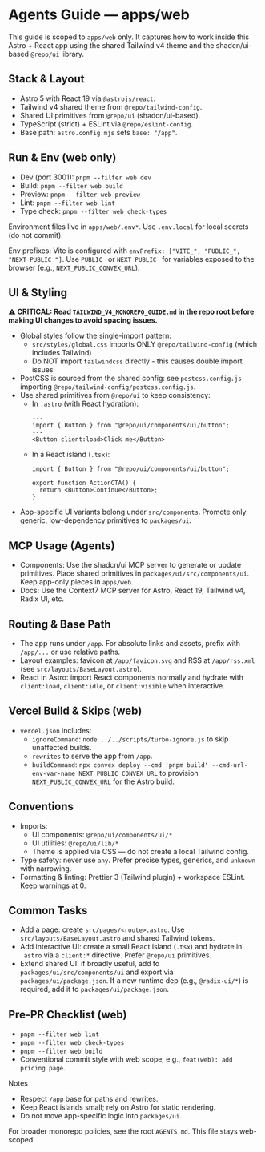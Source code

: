 # Agents Guide — apps/web

This guide is scoped to `apps/web` only. It captures how to work inside this Astro + React app using the shared Tailwind v4 theme and the shadcn/ui-based `@repo/ui` library.

## Stack & Layout
- Astro 5 with React 19 via `@astrojs/react`.
- Tailwind v4 shared theme from `@repo/tailwind-config`.
- Shared UI primitives from `@repo/ui` (shadcn/ui-based).
- TypeScript (strict) + ESLint via `@repo/eslint-config`.
- Base path: `astro.config.mjs` sets `base: "/app"`.

## Run & Env (web only)
- Dev (port 3001): `pnpm --filter web dev`
- Build: `pnpm --filter web build`
- Preview: `pnpm --filter web preview`
- Lint: `pnpm --filter web lint`
- Type check: `pnpm --filter web check-types`

Environment files live in `apps/web/.env*`. Use `.env.local` for local secrets (do not commit).

Env prefixes: Vite is configured with `envPrefix: ["VITE_", "PUBLIC_", "NEXT_PUBLIC_"]`. Use `PUBLIC_` or `NEXT_PUBLIC_` for variables exposed to the browser (e.g., `NEXT_PUBLIC_CONVEX_URL`).

## UI & Styling

**⚠️ CRITICAL: Read `TAILWIND_V4_MONOREPO_GUIDE.md` in the repo root before making UI changes to avoid spacing issues.**

- Global styles follow the single-import pattern:
  - `src/styles/global.css` imports ONLY `@repo/tailwind-config` (which includes Tailwind)
  - Do NOT import `tailwindcss` directly - this causes double import issues
- PostCSS is sourced from the shared config: see `postcss.config.js` importing `@repo/tailwind-config/postcss.config.js`.
- Use shared primitives from `@repo/ui` to keep consistency:
  - In `.astro` (with React hydration):
    ```astro
    ---
    import { Button } from "@repo/ui/components/ui/button";
    ---
    <Button client:load>Click me</Button>
    ```
  - In a React island (`.tsx`):
    ```tsx
    import { Button } from "@repo/ui/components/ui/button";

    export function ActionCTA() {
      return <Button>Continue</Button>;
    }
    ```
- App-specific UI variants belong under `src/components`. Promote only generic, low-dependency primitives to `packages/ui`.

## MCP Usage (Agents)
- Components: Use the shadcn/ui MCP server to generate or update primitives. Place shared primitives in `packages/ui/src/components/ui`. Keep app-only pieces in `apps/web`.
- Docs: Use the Context7 MCP server for Astro, React 19, Tailwind v4, Radix UI, etc.

## Routing & Base Path
- The app runs under `/app`. For absolute links and assets, prefix with `/app/...` or use relative paths.
- Layout examples: favicon at `/app/favicon.svg` and RSS at `/app/rss.xml` (see `src/layouts/BaseLayout.astro`).
- React in Astro: import React components normally and hydrate with `client:load`, `client:idle`, or `client:visible` when interactive.

## Vercel Build & Skips (web)
- `vercel.json` includes:
  - `ignoreCommand`: `node ../../scripts/turbo-ignore.js` to skip unaffected builds.
  - `rewrites` to serve the app from `/app`.
  - `buildCommand`: `npx convex deploy --cmd 'pnpm build' --cmd-url-env-var-name NEXT_PUBLIC_CONVEX_URL` to provision `NEXT_PUBLIC_CONVEX_URL` for the Astro build.

## Conventions
- Imports:
  - UI components: `@repo/ui/components/ui/*`
  - UI utilities: `@repo/ui/lib/*`
  - Theme is applied via CSS — do not create a local Tailwind config.
- Type safety: never use `any`. Prefer precise types, generics, and `unknown` with narrowing.
- Formatting & linting: Prettier 3 (Tailwind plugin) + workspace ESLint. Keep warnings at 0.

## Common Tasks
- Add a page: create `src/pages/<route>.astro`. Use `src/layouts/BaseLayout.astro` and shared Tailwind tokens.
- Add interactive UI: create a small React island (`.tsx`) and hydrate in `.astro` via a `client:*` directive. Prefer `@repo/ui` primitives.
- Extend shared UI: if broadly useful, add to `packages/ui/src/components/ui` and export via `packages/ui/package.json`. If a new runtime dep (e.g., `@radix-ui/*`) is required, add it to `packages/ui/package.json`.

## Pre-PR Checklist (web)
- `pnpm --filter web lint`
- `pnpm --filter web check-types`
- `pnpm --filter web build`
- Conventional commit style with web scope, e.g., `feat(web): add pricing page`.

Notes
- Respect `/app` base for paths and rewrites.
- Keep React islands small; rely on Astro for static rendering.
- Do not move app-specific logic into `packages/ui`.

For broader monorepo policies, see the root `AGENTS.md`. This file stays web-scoped.
